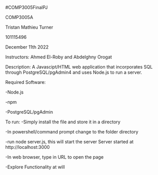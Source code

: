 #COMP3005FinalPJ

COMP3005A

Tristan Mathieu Turner 

101115496

December 11th 2022

Instructors: Ahmed El-Roby and Abdelghny Orogat


Description: A Javascipt/HTML web application that incorporates SQL through PostgreSQL/pgAdmin4 and uses Node.js to run a server.


Required Software: 

-Node.js 

-npm 

-PostgreSQL/pgAdmin


To run:
-Simply install the file and store it in a directory 

-In powershell/command prompt change to the folder directory 

-run node server.js, this will start the server Server started at http://localhost:3000 

-In web browser, type in URL to open the page 

-Explore Functionality at will
